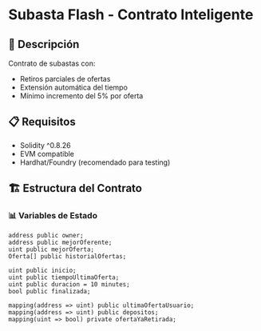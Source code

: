 # Subasta Flash - Contrato Inteligente

## 📌 Descripción
Contrato de subastas con:
- Retiros parciales de ofertas
- Extensión automática del tiempo
- Mínimo incremento del 5% por oferta

## 📋 Requisitos
- Solidity ^0.8.26
- EVM compatible
- Hardhat/Foundry (recomendado para testing)

## 🏗️ Estructura del Contrato

### 📊 Variables de Estado
```solidity
address public owner;
address public mejorOferente;
uint public mejorOferta;
Oferta[] public historialOfertas;

uint public inicio;
uint public tiempoUltimaOferta;
uint public duracion = 10 minutes;
bool public finalizada;

mapping(address => uint) public ultimaOfertaUsuario;
mapping(address => uint) public depositos;
mapping(uint => bool) private ofertaYaRetirada;
```
